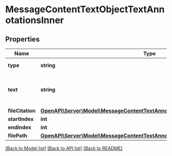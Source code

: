 # MessageContentTextObjectTextAnnotationsInner

## Properties
Name | Type | Description | Notes
------------ | ------------- | ------------- | -------------
**type** | **string** | Always &#x60;file_citation&#x60;. | 
**text** | **string** | The text in the message content that needs to be replaced. | 
**fileCitation** | [**OpenAPI\Server\Model\MessageContentTextAnnotationsFileCitationObjectFileCitation**](MessageContentTextAnnotationsFileCitationObjectFileCitation.md) |  | 
**startIndex** | **int** |  | 
**endIndex** | **int** |  | 
**filePath** | [**OpenAPI\Server\Model\MessageContentTextAnnotationsFilePathObjectFilePath**](MessageContentTextAnnotationsFilePathObjectFilePath.md) |  | 

[[Back to Model list]](../README.md#documentation-for-models) [[Back to API list]](../README.md#documentation-for-api-endpoints) [[Back to README]](../README.md)


